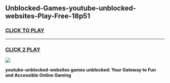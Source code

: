 
## Unblocked-Games-youtube-unblocked-websites-Play-Free-18p51
<h3>
<a href="https://premium76.site?title=youtube-unblocked-websites&ref=20M">CLICK TO PLAY</a></h3>
<hr>

<h3>
<a href="https://premium76.site?title=youtube-unblocked-websites&ref=20M">CLICK 2 PLAY</a>
  
</h3>

<a href="https://premium76.site?title=youtube-unblocked-websites&ref=19M"><img src="https://clearcache.store/games.png"></a>


**youtube-unblocked-websites games unblocked: Your Gateway to Fun and Accessible Online Gaming**
